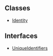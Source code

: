 ## Classes

- [Identity](../../../Classes/API/Entities/Identity/Identity.md)

## Interfaces

- [UniqueIdentifiers](../../../Interfaces/API/Entities/Identity/UniqueIdentifiers.md)
